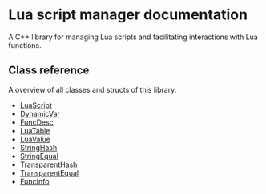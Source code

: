 # Lua script manager documentation

A C++ library for managing Lua scripts and facilitating interactions with Lua functions.

## Class reference

A overview of all classes and structs of this library.

- [LuaScript](class/script.MD)
- [DynamicVar](class/dynamicvar.MD)
- [FuncDesc](class/funcdisc.MD)
- [LuaTable](class/luatable.MD)
- [LuaValue](class/luavalue.MD)
- [StringHash](class/stringhash.MD)
- [StringEqual](class/stringequal.MD)
- [TransparentHash](class/transparenthash.MD)
- [TransparentEqual](class/transparentequal.MD)
- [FuncInfo](class/funcinfo.MD)
